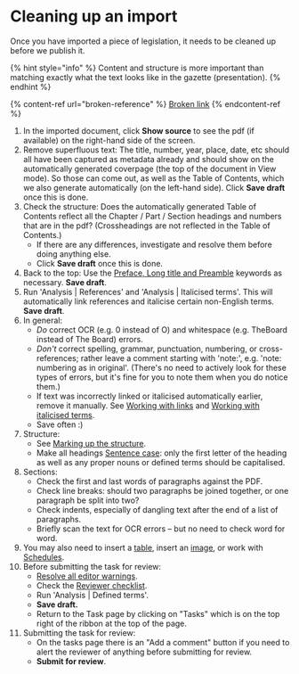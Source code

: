 # Cleaning up an import

Once you have imported a piece of legislation, it needs to be cleaned up before we publish it.

{% hint style="info" %}
Content and structure is more important than matching exactly what the text looks like in the gazette (presentation).
{% endhint %}

{% content-ref url="broken-reference" %}
[Broken link](broken-reference)
{% endcontent-ref %}

1. In the imported document, click **Show source** to see the pdf (if available) on the right-hand side of the screen.
2. Remove superfluous text: The title, number, year, place, date, etc should all have been captured as metadata already and should show on the automatically generated coverpage (the top of the document in View mode). So those can come out, as well as the Table of Contents, which we also generate automatically (on the left-hand side). Click **Save draft** once this is done.
3. Check the structure: Does the automatically generated Table of Contents reflect all the Chapter / Part / Section headings and numbers that are in the pdf? (Crossheadings are not reflected in the Table of Contents.)
   * If there are any differences, investigate and resolve them before doing anything else.
   * Click **Save draft** once this is done.
4. Back to the top: Use the [Preface, Long title and Preamble](../markup-guide/preface-and-preamble.md) keywords as necessary. **Save draft**.
5. Run 'Analysis | References' and 'Analysis | Italicised terms'. This will automatically link references and italicise certain non-English terms. **Save draft**.
6. In general:
   * _Do_ correct OCR (e.g. 0 instead of O) and whitespace (e.g. TheBoard instead of The Board) errors.
   * _Don't_ correct spelling, grammar, punctuation, numbering, or cross-references; rather leave a comment starting with 'note:', e.g. 'note: numbering as in original'. (There's no need to actively look for these types of errors, but it's fine for you to note them when you do notice them.)
   * If text was incorrectly linked or italicised automatically earlier, remove it manually. See [Working with links](work-with-links.md) and [Working with italicised terms](italicised-terms.md).
   * Save often :)
7. Structure:
   * See [Marking up the structure](../markup-guide/marking-up-the-structure.md).
   * Make all headings [Sentence case](../style-guides/laws.africa.md#headings): only the first letter of the heading as well as any proper nouns or defined terms should be capitalised.
8. Sections:
   * Check the first and last words of paragraphs against the PDF.
   * Check line breaks: should two paragraphs be joined together, or one paragraph be split into two?
   * Check indents, especially of dangling text after the end of a list of paragraphs.
   * Briefly scan the text for OCR errors – but no need to check word for word.
9. You may also need to insert a [table](tables/), insert an [image](images.md), or work with [Schedules](../markup-guide/marking-up-schedules-annexes.md).
10. Before submitting the task for review:&#x20;
    * [Resolve all editor warnings](editor-warnings.md).
    * Check the [Reviewer checklist](../reviewing-a-document/reviewer-checklist.md).
    * Run 'Analysis | Defined terms'.
    * **Save draft.**
    * Return to the Task page by clicking on "Tasks" which is on the top right of the ribbon at the top of the page.
11. Submitting the task for review:
    * &#x20;On the tasks page there is an "Add a comment" button if you need to alert the reviewer of anything before submitting for review.
    * **Submit for review**.

